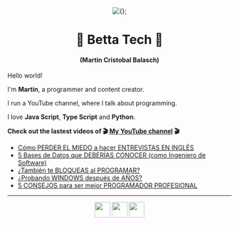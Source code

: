 <!-- Title and short presentation -->
<p align="center"><img alt="{};" src="https://yt3.ggpht.com/a/AATXAJwgLOMFmMyOY3EJbb0lkf3lynGR_1r6A6QL78ZY=s88-c-k-c0x00ffffff-no-rj"></p>
<h1 align="center">🤘 Betta Tech 🤘</h1>
<h4 align="center">(Martin Cristobal Balasch)</h4>

<!-- small paragraphs -->
Hello world!

I'm **Martin**, a programmer and content creator.

I run a YouTube channel, where I talk about programming.

I love **Java Script**, **Type Script** and **Python**.

**Check out the lastest videos of 🎬 [My YouTube channel](https://youtube.com/c/BettaTech) 🎬**
<!-- YouTube workflow implementation using this repository: https://github.com/gautamkrishnar/blog-post-workflow -->

<!-- YOUTUBE:START -->
- [Cómo PERDER EL MIEDO a hacer ENTREVISTAS EN INGLÉS](https://www.youtube.com/watch?v=q0S4QFfuABc)
- [5 Bases de Datos que DEBERÍAS CONOCER &lpar;como Ingeniero de Software&rpar;](https://www.youtube.com/watch?v=vvsqP1f1JJs)
- [¿También te BLOQUEAS al PROGRAMAR?](https://www.youtube.com/watch?v=VHrwlRDEiU8)
- [¿Probando WINDOWS después de AÑOS?](https://www.youtube.com/watch?v=FK2OfkKg9qU)
- [5 CONSEJOS para ser mejor PROGRAMADOR PROFESIONAL](https://www.youtube.com/watch?v=cF0dv8D9j60)
<!-- YOUTUBE:END -->

---
 
<!-- Social media icons section -->
<p align="center">
  <a href="https://twitter.com/bettatech"><img src="https://www.flaticon.es/svg/static/icons/svg/733/733579.svg" width="35px"></a>
  <a href="https://www.youtube.com/c/BettaTech"><img src="https://www.flaticon.es/svg/static/icons/svg/1384/1384060.svg" width="35px"></a>
  <a href="https://instagram.com/betta_tech"><img src="https://www.flaticon.es/svg/static/icons/svg/733/733558.svg" width="35px"></a>
</p>

<!-- Thanks to https:flaticon.es for providing all the icons used in this README.md file>

